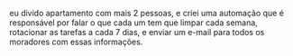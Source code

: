  eu divido apartamento com mais 2 pessoas, e criei uma automação que é responsável por falar o que cada um tem que limpar cada semana, rotacionar as tarefas a cada 7 dias, e enviar um e-mail para todos os moradores com essas informações. 

